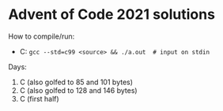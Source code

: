 Advent of Code 2021 solutions
=============================

How to compile/run:

- C: `gcc --std=c99 <source> && ./a.out  # input on stdin`

Days:

1. C (also golfed to 85 and 101 bytes)
2. C (also golfed to 128 and 146 bytes)
3. C (first half)
